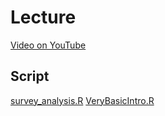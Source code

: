 # Lecture

[Video on YouTube](https://youtu.be/WyYHH77RyYM) 

## Script

[survey_analysis.R](https://github.com/devanmcg/IntroRangeR/raw/master/01_Introduction/survey_analysis.R)
[VeryBasicIntro.R](https://github.com/devanmcg/IntroRangeR/raw/master/01_Introduction/VeryBasicIntro.R)
